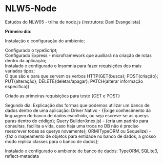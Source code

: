 # NLW5-Node
Estudos do NLW05 - trilha de node.js {instrutora: Dani Evangelista}

<b>Primeiro dia</b>:
  <p>Instalação e configuração do ambiente;</p>
    Configurado o typeScript;<br />
    Configurado Express - microframework que auxiliará na criação de rotas dentro da aplicação;<br />
    Instalado e configurado o Insomnia para fazer requisições dos mais variados tipos;<br/>
    O que são e para que servem os verbos HTTP(GET{busca}; POST{criação}; PUT{alteração}; DELETE{deletar/apagar}; PATCH{alterar informação específica})<br />

  Criado as primeiras requisições para teste {GET e POST}

Segundo dia:
  Explicação das formas que podemos utilizar um banco de dados dentro de uma aplicação:
    Driver Nativo - {Exige conhecimento da linguagem do banco de dados escolhido, ou seja escreve-se as querys puras dentro do código};
    Query Builder(knex.js) - {cria um padrão para consultas, facilita a vida, caso haja uma troca no DB não é preciso reescrever todas as querys novamente};
    ORM(TypeORM ou Sequelize) - {faz o mapeamento de objetos para entidade no banco de dados, a grosso modo replica classes para o banco de dados};
  
  Instalado e configurado o ambiente de banco de dados:
    TypeORM, SQLite3, reflect-metadata
  
